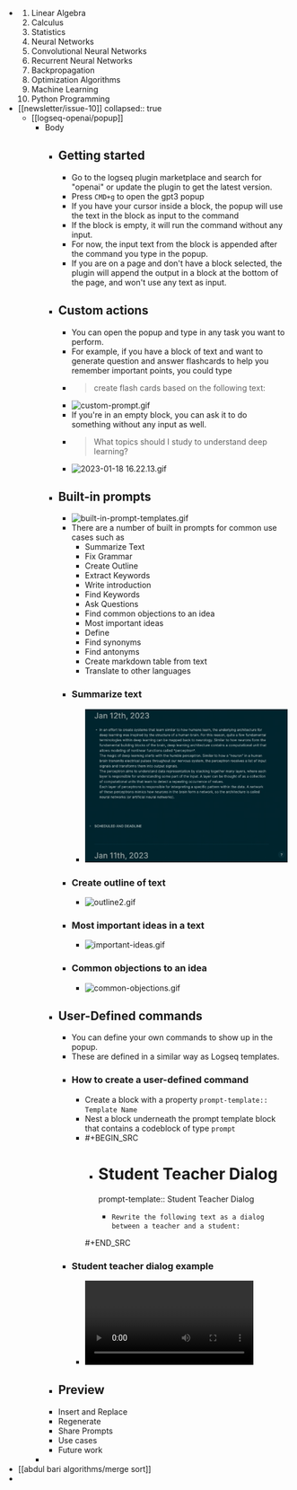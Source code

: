 - 1. Linear Algebra
  2. Calculus
  3. Statistics
  4. Neural Networks
  5. Convolutional Neural Networks
  6. Recurrent Neural Networks
  7. Backpropagation
  8. Optimization Algorithms
  9. Machine Learning
  10. Python Programming
- [[newsletter/issue-10]]
  collapsed:: true
	- [[logseq-openai/popup]]
		- Body
			- ## Getting started
				- Go to the logseq plugin marketplace and search for "openai" or update the plugin to get the latest version.
				- Press `CMD+g` to open the gpt3 popup
				- If you have your cursor inside a block, the popup will use the text in the block as input to the command
				- If the block is empty, it will run the command without any input.
				- For now, the input text from the block is appended after the command you type in the popup.
				- If you are on a page and don't have a block selected, the plugin will append the output in a block at the bottom of the page, and won't use any text as input.
			- ## Custom actions
				- You can open the popup and type in any task you want to perform.
				- For example, if you have a block of text and want to generate question and answer flashcards to help you remember important points, you could type
				- > create flash cards based on the following text:
				- ![custom-prompt.gif](../assets/custom-prompt_1674094160276_0.gif)
				- If you're in an empty block, you can ask it to do something without any input as well.
				- > What topics should I study to understand deep learning?
				- ![2023-01-18 16.22.13.gif](../assets/2023-01-18_16.22.13_1674095036177_0.gif)
			- ## Built-in prompts
				- ![built-in-prompt-templates.gif](../assets/built-in-prompt-templates_1674096790451_0.gif)
				- There are a number of built in prompts for common use cases such as
					- Summarize Text
					- Fix Grammar
					- Create Outline
					- Extract Keywords
					- Write introduction
					- Find Keywords
					- Ask Questions
					- Find common objections to an idea
					- Most important ideas
					- Define
					- Find synonyms
					- Find antonyms
					- Create markdown table from text
					- Translate to other languages
				- ### Summarize text
					- ![summarize.gif](../assets/summarize_1674095683669_0.gif)
				- ### Create outline of text
					- ![outline2.gif](../assets/outline2_1674095716959_0.gif)
				- ### Most important ideas in a text
					- ![important-ideas.gif](../assets/important-ideas_1674095953444_0.gif)
				- ### Common objections to an idea
					- ![common-objections.gif](../assets/common-objections_1674095797741_0.gif)
			- ## User-Defined commands
				- You can define your own commands to show up in the popup.
				- These are defined in a similar way as Logseq templates.
				- ### How to create a user-defined command
					- Create a block with a property `prompt-template:: Template Name`
					- Nest a block underneath the prompt template block that contains a codeblock of type `prompt`
					- #+BEGIN_SRC
					  - # Student Teacher Dialog
					    prompt-template:: Student Teacher Dialog
					    -  ```prompt
					       Rewrite the following text as a dialog between a teacher and a student:
					       ```
					  #+END_SRC
				- ### Student teacher dialog example
					- ![user-prompt autoplay](../assets/user-prompt_1675204065803_0.mp4)
			- ## Preview
			- Insert and Replace
			- Regenerate
			- Share Prompts
			- Use cases
			- Future work
		-
- [[abdul bari algorithms/merge sort]]
-